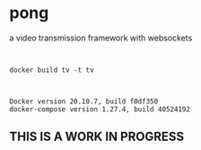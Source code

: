 # pong
a video transmission framework with websockets

``` 


docker build tv -t tv 



Docker version 20.10.7, build f0df350
docker-compose version 1.27.4, build 40524192

```
## THIS IS A WORK IN PROGRESS
